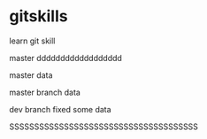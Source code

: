 # gitskills
learn git skill







master  dddddddddddddddddd


master data

master branch data

dev branch fixed some data

SSSSSSSSSSSSSSSSSSSSSSSSSSSSSSSSSSSSSS
